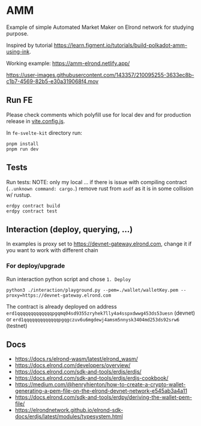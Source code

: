 # AMM
Example of simple Automated Market Maker on Elrond network for studying purpose.

Inspired by tutorial https://learn.figment.io/tutorials/build-polkadot-amm-using-ink.

Working example: https://amm-elrond.netlify.app/

https://user-images.githubusercontent.com/143357/210095255-3633ec8b-c1b7-4569-82b5-e30a319068f4.mov


## Run FE
Please check comments which polyfill use for local dev and for production release in [vite.config.js](./fe-svelte-kit/vite.config.js).

In `fe-svelte-kit` directory run:
```
pnpm install
pnpm run dev
```

## Tests

Run tests:
NOTE: only my local ... if there is issue with compiling contract (`..unknown command: cargo.`) remove rust from `asdf` as it is in some collision w/ rustup.
```
erdpy contract build
erdpy contract test
```

## Interaction (deploy, querying, ...)
In examples is proxy set to https://devnet-gateway.elrond.com, change it if you want to work
with different chain

### For deploy/upgrade
Run interaction python script and chose `1. Deploy`
```
python3 ./interaction/playground.py --pem=./wallet/walletKey.pem --proxy=https://devnet-gateway.elrond.com
```

The contract is already deployed on address `erd1qqqqqqqqqqqqqpgqmq04sd9355zryhek7lly4a4sspxdwwg453ds53uesn` (devnet) or `erd1qqqqqqqqqqqqqpgqgczuv6u6mgdewj4amsm5nnysk3404md253ds92srw6` (testnet)

## Docs
- https://docs.rs/elrond-wasm/latest/elrond_wasm/
- https://docs.elrond.com/developers/overview/
- https://docs.elrond.com/sdk-and-tools/erdjs/erdjs/
- https://docs.elrond.com/sdk-and-tools/erdjs/erdjs-cookbook/
- https://medium.com/@henryhienton/how-to-create-a-crypto-wallet-generating-a-pem-file-on-the-elrond-devnet-network-e545ab3a4a11
- https://docs.elrond.com/sdk-and-tools/erdpy/deriving-the-wallet-pem-file/
- https://elrondnetwork.github.io/elrond-sdk-docs/erdjs/latest/modules/typesystem.html
